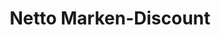 ---
title: "Netto Marken-Discount"
url: /dortmund/netto-marken-discount-muensterstrasse/
shop: Supermarkt
---